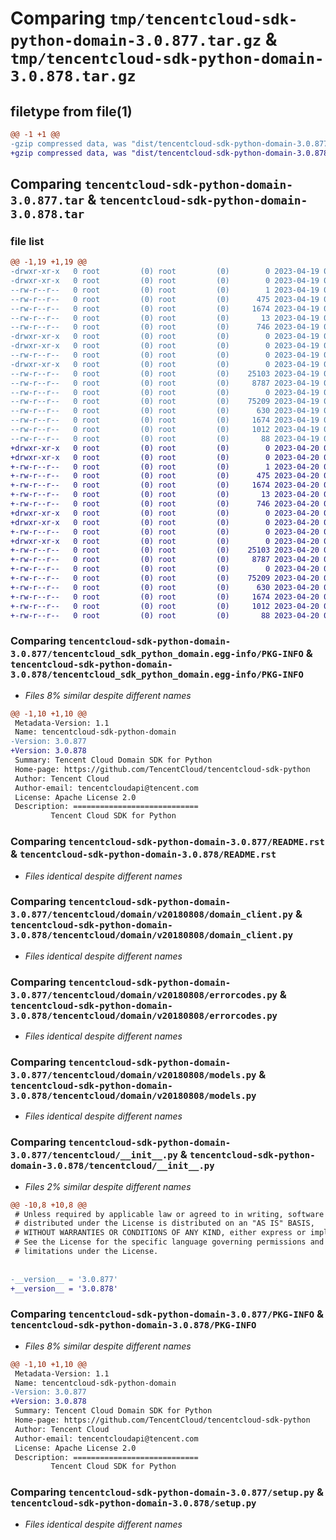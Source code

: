 # Comparing `tmp/tencentcloud-sdk-python-domain-3.0.877.tar.gz` & `tmp/tencentcloud-sdk-python-domain-3.0.878.tar.gz`

## filetype from file(1)

```diff
@@ -1 +1 @@
-gzip compressed data, was "dist/tencentcloud-sdk-python-domain-3.0.877.tar", last modified: Wed Apr 19 09:12:54 2023, max compression
+gzip compressed data, was "dist/tencentcloud-sdk-python-domain-3.0.878.tar", last modified: Thu Apr 20 00:26:47 2023, max compression
```

## Comparing `tencentcloud-sdk-python-domain-3.0.877.tar` & `tencentcloud-sdk-python-domain-3.0.878.tar`

### file list

```diff
@@ -1,19 +1,19 @@
-drwxr-xr-x   0 root         (0) root         (0)        0 2023-04-19 09:12:54.000000 tencentcloud-sdk-python-domain-3.0.877/
-drwxr-xr-x   0 root         (0) root         (0)        0 2023-04-19 09:12:54.000000 tencentcloud-sdk-python-domain-3.0.877/tencentcloud_sdk_python_domain.egg-info/
--rw-r--r--   0 root         (0) root         (0)        1 2023-04-19 09:12:54.000000 tencentcloud-sdk-python-domain-3.0.877/tencentcloud_sdk_python_domain.egg-info/dependency_links.txt
--rw-r--r--   0 root         (0) root         (0)      475 2023-04-19 09:12:54.000000 tencentcloud-sdk-python-domain-3.0.877/tencentcloud_sdk_python_domain.egg-info/SOURCES.txt
--rw-r--r--   0 root         (0) root         (0)     1674 2023-04-19 09:12:54.000000 tencentcloud-sdk-python-domain-3.0.877/tencentcloud_sdk_python_domain.egg-info/PKG-INFO
--rw-r--r--   0 root         (0) root         (0)       13 2023-04-19 09:12:54.000000 tencentcloud-sdk-python-domain-3.0.877/tencentcloud_sdk_python_domain.egg-info/top_level.txt
--rw-r--r--   0 root         (0) root         (0)      746 2023-04-19 09:12:54.000000 tencentcloud-sdk-python-domain-3.0.877/README.rst
-drwxr-xr-x   0 root         (0) root         (0)        0 2023-04-19 09:12:54.000000 tencentcloud-sdk-python-domain-3.0.877/tencentcloud/
-drwxr-xr-x   0 root         (0) root         (0)        0 2023-04-19 09:12:54.000000 tencentcloud-sdk-python-domain-3.0.877/tencentcloud/domain/
--rw-r--r--   0 root         (0) root         (0)        0 2023-04-19 09:12:54.000000 tencentcloud-sdk-python-domain-3.0.877/tencentcloud/domain/__init__.py
-drwxr-xr-x   0 root         (0) root         (0)        0 2023-04-19 09:12:54.000000 tencentcloud-sdk-python-domain-3.0.877/tencentcloud/domain/v20180808/
--rw-r--r--   0 root         (0) root         (0)    25103 2023-04-19 09:12:54.000000 tencentcloud-sdk-python-domain-3.0.877/tencentcloud/domain/v20180808/domain_client.py
--rw-r--r--   0 root         (0) root         (0)     8787 2023-04-19 09:12:54.000000 tencentcloud-sdk-python-domain-3.0.877/tencentcloud/domain/v20180808/errorcodes.py
--rw-r--r--   0 root         (0) root         (0)        0 2023-04-19 09:12:54.000000 tencentcloud-sdk-python-domain-3.0.877/tencentcloud/domain/v20180808/__init__.py
--rw-r--r--   0 root         (0) root         (0)    75209 2023-04-19 09:12:54.000000 tencentcloud-sdk-python-domain-3.0.877/tencentcloud/domain/v20180808/models.py
--rw-r--r--   0 root         (0) root         (0)      630 2023-04-19 09:12:54.000000 tencentcloud-sdk-python-domain-3.0.877/tencentcloud/__init__.py
--rw-r--r--   0 root         (0) root         (0)     1674 2023-04-19 09:12:54.000000 tencentcloud-sdk-python-domain-3.0.877/PKG-INFO
--rw-r--r--   0 root         (0) root         (0)     1012 2023-04-19 09:12:54.000000 tencentcloud-sdk-python-domain-3.0.877/setup.py
--rw-r--r--   0 root         (0) root         (0)       88 2023-04-19 09:12:54.000000 tencentcloud-sdk-python-domain-3.0.877/setup.cfg
+drwxr-xr-x   0 root         (0) root         (0)        0 2023-04-20 00:26:47.000000 tencentcloud-sdk-python-domain-3.0.878/
+drwxr-xr-x   0 root         (0) root         (0)        0 2023-04-20 00:26:47.000000 tencentcloud-sdk-python-domain-3.0.878/tencentcloud_sdk_python_domain.egg-info/
+-rw-r--r--   0 root         (0) root         (0)        1 2023-04-20 00:26:47.000000 tencentcloud-sdk-python-domain-3.0.878/tencentcloud_sdk_python_domain.egg-info/dependency_links.txt
+-rw-r--r--   0 root         (0) root         (0)      475 2023-04-20 00:26:47.000000 tencentcloud-sdk-python-domain-3.0.878/tencentcloud_sdk_python_domain.egg-info/SOURCES.txt
+-rw-r--r--   0 root         (0) root         (0)     1674 2023-04-20 00:26:47.000000 tencentcloud-sdk-python-domain-3.0.878/tencentcloud_sdk_python_domain.egg-info/PKG-INFO
+-rw-r--r--   0 root         (0) root         (0)       13 2023-04-20 00:26:47.000000 tencentcloud-sdk-python-domain-3.0.878/tencentcloud_sdk_python_domain.egg-info/top_level.txt
+-rw-r--r--   0 root         (0) root         (0)      746 2023-04-20 00:26:47.000000 tencentcloud-sdk-python-domain-3.0.878/README.rst
+drwxr-xr-x   0 root         (0) root         (0)        0 2023-04-20 00:26:47.000000 tencentcloud-sdk-python-domain-3.0.878/tencentcloud/
+drwxr-xr-x   0 root         (0) root         (0)        0 2023-04-20 00:26:47.000000 tencentcloud-sdk-python-domain-3.0.878/tencentcloud/domain/
+-rw-r--r--   0 root         (0) root         (0)        0 2023-04-20 00:26:47.000000 tencentcloud-sdk-python-domain-3.0.878/tencentcloud/domain/__init__.py
+drwxr-xr-x   0 root         (0) root         (0)        0 2023-04-20 00:26:47.000000 tencentcloud-sdk-python-domain-3.0.878/tencentcloud/domain/v20180808/
+-rw-r--r--   0 root         (0) root         (0)    25103 2023-04-20 00:26:47.000000 tencentcloud-sdk-python-domain-3.0.878/tencentcloud/domain/v20180808/domain_client.py
+-rw-r--r--   0 root         (0) root         (0)     8787 2023-04-20 00:26:47.000000 tencentcloud-sdk-python-domain-3.0.878/tencentcloud/domain/v20180808/errorcodes.py
+-rw-r--r--   0 root         (0) root         (0)        0 2023-04-20 00:26:47.000000 tencentcloud-sdk-python-domain-3.0.878/tencentcloud/domain/v20180808/__init__.py
+-rw-r--r--   0 root         (0) root         (0)    75209 2023-04-20 00:26:47.000000 tencentcloud-sdk-python-domain-3.0.878/tencentcloud/domain/v20180808/models.py
+-rw-r--r--   0 root         (0) root         (0)      630 2023-04-20 00:26:47.000000 tencentcloud-sdk-python-domain-3.0.878/tencentcloud/__init__.py
+-rw-r--r--   0 root         (0) root         (0)     1674 2023-04-20 00:26:47.000000 tencentcloud-sdk-python-domain-3.0.878/PKG-INFO
+-rw-r--r--   0 root         (0) root         (0)     1012 2023-04-20 00:26:47.000000 tencentcloud-sdk-python-domain-3.0.878/setup.py
+-rw-r--r--   0 root         (0) root         (0)       88 2023-04-20 00:26:47.000000 tencentcloud-sdk-python-domain-3.0.878/setup.cfg
```

### Comparing `tencentcloud-sdk-python-domain-3.0.877/tencentcloud_sdk_python_domain.egg-info/PKG-INFO` & `tencentcloud-sdk-python-domain-3.0.878/tencentcloud_sdk_python_domain.egg-info/PKG-INFO`

 * *Files 8% similar despite different names*

```diff
@@ -1,10 +1,10 @@
 Metadata-Version: 1.1
 Name: tencentcloud-sdk-python-domain
-Version: 3.0.877
+Version: 3.0.878
 Summary: Tencent Cloud Domain SDK for Python
 Home-page: https://github.com/TencentCloud/tencentcloud-sdk-python
 Author: Tencent Cloud
 Author-email: tencentcloudapi@tencent.com
 License: Apache License 2.0
 Description: ============================
         Tencent Cloud SDK for Python
```

### Comparing `tencentcloud-sdk-python-domain-3.0.877/README.rst` & `tencentcloud-sdk-python-domain-3.0.878/README.rst`

 * *Files identical despite different names*

### Comparing `tencentcloud-sdk-python-domain-3.0.877/tencentcloud/domain/v20180808/domain_client.py` & `tencentcloud-sdk-python-domain-3.0.878/tencentcloud/domain/v20180808/domain_client.py`

 * *Files identical despite different names*

### Comparing `tencentcloud-sdk-python-domain-3.0.877/tencentcloud/domain/v20180808/errorcodes.py` & `tencentcloud-sdk-python-domain-3.0.878/tencentcloud/domain/v20180808/errorcodes.py`

 * *Files identical despite different names*

### Comparing `tencentcloud-sdk-python-domain-3.0.877/tencentcloud/domain/v20180808/models.py` & `tencentcloud-sdk-python-domain-3.0.878/tencentcloud/domain/v20180808/models.py`

 * *Files identical despite different names*

### Comparing `tencentcloud-sdk-python-domain-3.0.877/tencentcloud/__init__.py` & `tencentcloud-sdk-python-domain-3.0.878/tencentcloud/__init__.py`

 * *Files 2% similar despite different names*

```diff
@@ -10,8 +10,8 @@
 # Unless required by applicable law or agreed to in writing, software
 # distributed under the License is distributed on an "AS IS" BASIS,
 # WITHOUT WARRANTIES OR CONDITIONS OF ANY KIND, either express or implied.
 # See the License for the specific language governing permissions and
 # limitations under the License.
 
 
-__version__ = '3.0.877'
+__version__ = '3.0.878'
```

### Comparing `tencentcloud-sdk-python-domain-3.0.877/PKG-INFO` & `tencentcloud-sdk-python-domain-3.0.878/PKG-INFO`

 * *Files 8% similar despite different names*

```diff
@@ -1,10 +1,10 @@
 Metadata-Version: 1.1
 Name: tencentcloud-sdk-python-domain
-Version: 3.0.877
+Version: 3.0.878
 Summary: Tencent Cloud Domain SDK for Python
 Home-page: https://github.com/TencentCloud/tencentcloud-sdk-python
 Author: Tencent Cloud
 Author-email: tencentcloudapi@tencent.com
 License: Apache License 2.0
 Description: ============================
         Tencent Cloud SDK for Python
```

### Comparing `tencentcloud-sdk-python-domain-3.0.877/setup.py` & `tencentcloud-sdk-python-domain-3.0.878/setup.py`

 * *Files identical despite different names*

